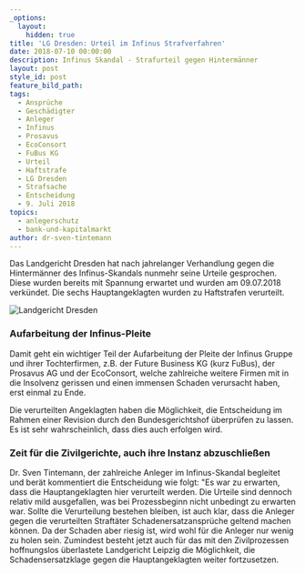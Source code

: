 ```yaml
---
_options:
  layout:
    hidden: true
title: 'LG Dresden: Urteil im Infinus Strafverfahren'
date: 2018-07-10 00:00:00
description: Infinus Skandal - Strafurteil gegen Hintermänner
layout: post
style_id: post
feature_bild_path:
tags:
  - Ansprüche
  - Geschädigter
  - Anleger
  - Infinus
  - Prosavus
  - EcoConsort
  - FuBus KG
  - Urteil
  - Haftstrafe
  - LG Dresden
  - Strafsache
  - Entscheidung
  - 9. Juli 2018
topics:
  - anlegerschutz
  - bank-und-kapitalmarkt
author: dr-sven-tintemann
---
```


Das Landgericht Dresden hat nach jahrelanger Verhandlung gegen die Hinterm&auml;nner des Infinus-Skandals nunmehr seine Urteile gesprochen. Diese wurden bereits mit Spannung erwartet und wurden am 09.07.2018 verk&uuml;ndet. Die sechs Hauptangeklagten wurden zu Haftstrafen verurteilt.

![Landgericht Dresden](/uploads/lg-dresden---eingang-ii.jpg "Eingang Landgericht Dresden")

### Aufarbeitung der Infinus-Pleite

Damit geht ein wichtiger Teil der Aufarbeitung der Pleite der Infinus Gruppe und ihrer Tochterfirmen, z.B. der Future Business KG (kurz FuBus), der Prosavus AG und der EcoConsort, welche zahlreiche weitere Firmen mit in die Insolvenz gerissen und einen immensen Schaden verursacht haben, erst einmal zu Ende.

Die verurteilten Angeklagten haben die M&ouml;glichkeit, die Entscheidung im Rahmen einer Revision durch den Bundesgerichtshof &uuml;berpr&uuml;fen zu lassen. Es ist sehr wahrscheinlich, dass dies auch erfolgen wird.

### Zeit f&uuml;r die Zivilgerichte, auch ihre Instanz abzuschlie&szlig;en

Dr. Sven Tintemann, der zahlreiche Anleger im Infinus-Skandal begleitet und ber&auml;t kommentiert die Entscheidung wie folgt: "Es war zu erwarten, dass die Hauptangeklagten hier verurteilt werden. Die Urteile sind dennoch relativ mild ausgefallen, was bei Prozessbeginn nicht unbedingt zu erwarten war. Sollte die Verurteilung bestehen bleiben, ist auch klar, dass die Anleger gegen die verurteilten Straft&auml;ter Schadenersatzanspr&uuml;che geltend machen k&ouml;nnen. Da der Schaden aber riesig ist, wird wohl f&uuml;r die Anleger nur wenig zu holen sein. Zumindest besteht jetzt auch f&uuml;r das mit den Zivilprozessen hoffnungslos &uuml;berlastete Landgericht Leipzig die M&ouml;glichkeit, die Schadensersatzklage gegen die Hauptangeklagten weiter fortzusetzen.
